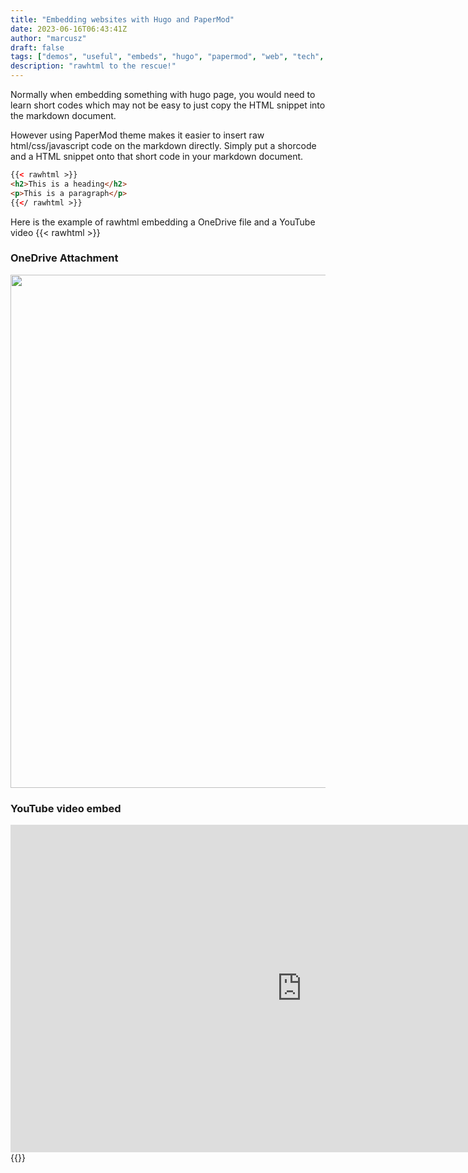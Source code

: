 ```yaml
---
title: "Embedding websites with Hugo and PaperMod"
date: 2023-06-16T06:43:41Z
author: "marcusz"
draft: false
tags: ["demos", "useful", "embeds", "hugo", "papermod", "web", "tech", "tricks"]
description: "rawhtml to the rescue!"
---
```

Normally when embedding something with hugo page, you would need to learn short codes which may not be easy to just copy the HTML snippet into the markdown document.

However using PaperMod theme makes it easier to insert raw html/css/javascript code on the markdown directly. Simply put a shorcode and a HTML snippet onto that short code in your markdown document.
```html
{{< rawhtml >}}
<h2>This is a heading</h2>
<p>This is a paragraph</p>
{{</ rawhtml >}}
```

Here is the example of rawhtml embedding a OneDrive file and a YouTube video
{{< rawhtml >}}
<h3>OneDrive Attachment</h3>
<img src="https://blz04pap006files.storage.live.com/y4mqvM95WpRnB7q_mtw9kwdVqe425gq9Xd7ZL_YeNBKu5XOunXzM5VDt2_wdI9g_OVhVd-TUHgQZUvgOrhGhwk3pQPglb8dOD6XphgLonTR8kYahw3wWRHke7LNWelMY48UJbZvbPnx5Jif64jFxQ0AgUOWq4Pvvm76erwugyX3BnJRmSjFEiIYjhSXm_YV83Av?width=827&height=821&cropmode=none" width="827" height="821" />

<h3>YouTube video embed</h3>
<iframe width="932" height="524" src="https://www.youtube.com/embed/dQw4w9WgXcQ" title="Rick Astley - Never Gonna Give You Up (Official Music Video)" frameborder="0" allow="accelerometer; autoplay; clipboard-write; encrypted-media; gyroscope; picture-in-picture; web-share" allowfullscreen></iframe>
{{</ rawhtml >}}
